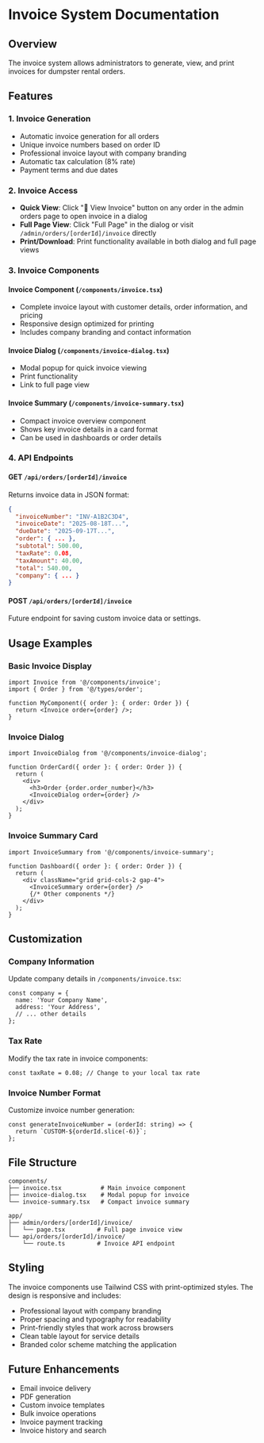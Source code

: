 # Invoice System Documentation

## Overview
The invoice system allows administrators to generate, view, and print invoices for dumpster rental orders.

## Features

### 1. Invoice Generation
- Automatic invoice generation for all orders
- Unique invoice numbers based on order ID
- Professional invoice layout with company branding
- Automatic tax calculation (8% rate)
- Payment terms and due dates

### 2. Invoice Access
- **Quick View**: Click "📄 View Invoice" button on any order in the admin orders page to open invoice in a dialog
- **Full Page View**: Click "Full Page" in the dialog or visit `/admin/orders/[orderId]/invoice` directly
- **Print/Download**: Print functionality available in both dialog and full page views

### 3. Invoice Components

#### Invoice Component (`/components/invoice.tsx`)
- Complete invoice layout with customer details, order information, and pricing
- Responsive design optimized for printing
- Includes company branding and contact information

#### Invoice Dialog (`/components/invoice-dialog.tsx`)
- Modal popup for quick invoice viewing
- Print functionality
- Link to full page view

#### Invoice Summary (`/components/invoice-summary.tsx`)
- Compact invoice overview component
- Shows key invoice details in a card format
- Can be used in dashboards or order details

### 4. API Endpoints

#### GET `/api/orders/[orderId]/invoice`
Returns invoice data in JSON format:
```json
{
  "invoiceNumber": "INV-A1B2C3D4",
  "invoiceDate": "2025-08-18T...",
  "dueDate": "2025-09-17T...",
  "order": { ... },
  "subtotal": 500.00,
  "taxRate": 0.08,
  "taxAmount": 40.00,
  "total": 540.00,
  "company": { ... }
}
```

#### POST `/api/orders/[orderId]/invoice`
Future endpoint for saving custom invoice data or settings.

## Usage Examples

### Basic Invoice Display
```tsx
import Invoice from '@/components/invoice';
import { Order } from '@/types/order';

function MyComponent({ order }: { order: Order }) {
  return <Invoice order={order} />;
}
```

### Invoice Dialog
```tsx
import InvoiceDialog from '@/components/invoice-dialog';

function OrderCard({ order }: { order: Order }) {
  return (
    <div>
      <h3>Order {order.order_number}</h3>
      <InvoiceDialog order={order} />
    </div>
  );
}
```

### Invoice Summary Card
```tsx
import InvoiceSummary from '@/components/invoice-summary';

function Dashboard({ order }: { order: Order }) {
  return (
    <div className="grid grid-cols-2 gap-4">
      <InvoiceSummary order={order} />
      {/* Other components */}
    </div>
  );
}
```

## Customization

### Company Information
Update company details in `/components/invoice.tsx`:
```tsx
const company = {
  name: 'Your Company Name',
  address: 'Your Address',
  // ... other details
};
```

### Tax Rate
Modify the tax rate in invoice components:
```tsx
const taxRate = 0.08; // Change to your local tax rate
```

### Invoice Number Format
Customize invoice number generation:
```tsx
const generateInvoiceNumber = (orderId: string) => {
  return `CUSTOM-${orderId.slice(-6)}`;
};
```

## File Structure
```
components/
├── invoice.tsx           # Main invoice component
├── invoice-dialog.tsx    # Modal popup for invoice
└── invoice-summary.tsx   # Compact invoice summary

app/
├── admin/orders/[orderId]/invoice/
│   └── page.tsx         # Full page invoice view
└── api/orders/[orderId]/invoice/
    └── route.ts         # Invoice API endpoint
```

## Styling
The invoice components use Tailwind CSS with print-optimized styles. The design is responsive and includes:
- Professional layout with company branding
- Proper spacing and typography for readability
- Print-friendly styles that work across browsers
- Clean table layout for service details
- Branded color scheme matching the application

## Future Enhancements
- Email invoice delivery
- PDF generation
- Custom invoice templates
- Bulk invoice operations
- Invoice payment tracking
- Invoice history and search
